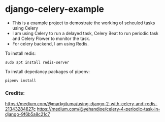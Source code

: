 # django-celery-example
* This is a example project to demostrate the working of scheuled tasks using Celery
* I am using Celery to run a delayed task, Celery Beat to run periodic task and Celery Flower to monitor the task.
* For celery backend, I am using Redis.

To install redis:
```
sudo apt install redis-server 
```

To install depedancy packages of pipenv:
```
pipenv install
```

### Credits:
https://medium.com/@markgituma/using-django-2-with-celery-and-redis-21343284827c
https://medium.com/@yehandjoe/celery-4-periodic-task-in-django-9f6b5a8c21c7
